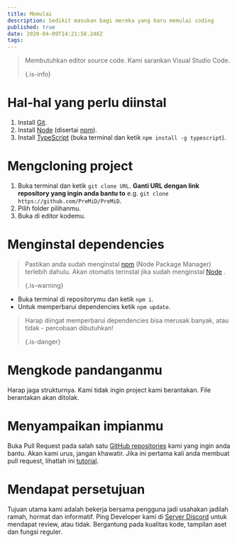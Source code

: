 ```yaml
---
title: Memulai
description: Sedikit masukan bagi mereka yang baru memulai coding
published: true
date: 2020-04-09T14:21:58.246Z
tags:
---
```


> Membutuhkan editor source code. Kami sarankan Visual Studio Code. 
> 
> {.is-info}

# Hal-hal yang perlu diinstal
1. Install [Git](https://git-scm.com/).
2. Install [Node](https://nodejs.org/en/) (disertai [npm](https://www.npmjs.com/)).
3. Install [TypeScript](https://www.typescriptlang.org/index.html#download-links) (buka terminal dan ketik `npm install -g typescript`).

# Mengcloning project
1. Buka terminal dan ketik `git clone URL`. **Ganti URL dengan link repository yang ingin anda bantu to** e.g. `git clone https://github.com/PreMiD/PreMiD`.
2. Pilih folder pilihanmu.
3. Buka di editor kodemu.

# Menginstal dependencies
> Pastikan anda sudah menginstal [npm](https://www.npmjs.com/) (Node Package Manager) terlebih dahulu. Akan otomatis terinstal jika sudah menginstal [Node](https://nodejs.org/en/) . 
> 
> {.is-warning}

- Buka terminal di repositorymu dan ketik `npm i`.
- Untuk memperbarui dependencies ketik `npm update`.

> Harap diingat memperbarui dependencies bisa merusak banyak, atau tidak - percobaan dibutuhkan! 
> 
> {.is-danger}

# Mengkode pandanganmu
Harap jaga strukturnya. Kami tidak ingin project kami berantakan. File berantakan akan ditolak.

# Menyampaikan impianmu
Buka Pull Request pada salah satu [GitHub repositories](https://github.com/PreMiD/) kami yang ingin anda bantu. Akan kami urus, jangan khawatir. Jika ini pertama kali anda membuat pull request, lihatlah ini [tutorial](https://help.github.com/en/articles/creating-a-pull-request).

# Mendapat persetujuan
Tujuan utama kami adalah bekerja bersama pengguna jadi usahakan jadilah ramah, hormat dan informatif. Ping Developer kami di [Server Discord](https://discord.gg/WvfVZ8T) untuk mendapat review, atau tidak. Bergantung pada kualitas kode, tampilan aset dan fungsi reguler.